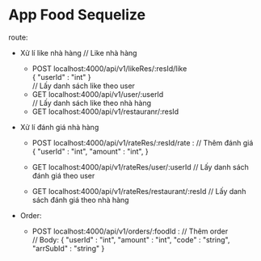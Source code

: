 # App Food Sequelize
route:
  - Xử lí like nhà hàng
  // Like nhà hàng
    + POST localhost:4000/api/v1/likeRes/:resId/like  
      { 
        "userId" : "int" 
      }                 
  // Lấy danh sách like theo user
    + GET localhost:4000/api/v1/user/:userId          
  // Lấy danh sách like theo nhà hàng    
    + GET localhost:4000/api/v1/restauranr/:resId         
    
  - Xử lí đánh giá nhà hàng
    + POST localhost:4000/api/v1/rateRes/:resId/rate   :   // Thêm đánh giá              
      { 
        "userId" : "int",
        "amount" : "int",
      }
       
    + GET localhost:4000/api/v1/rateRes/user/:userId        // Lấy danh sách đánh giá theo user
    + GET localhost:4000/api/v1/rateRes/restaurant/:resId   // Lấy danh sách đánh giá theo nhà hàng
  
  - Order:
    + POST localhost:4000/api/v1/orders/:foodId             : // Thêm order               
        // Body: { 
        "userId" : "int",
        "amount" : "int",
        "code" : "string",
        "arrSubId" : "string"
      }
       